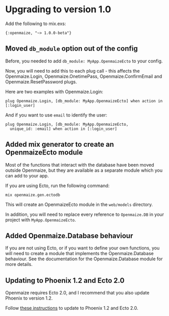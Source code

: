 # Upgrading to version 1.0

Add the following to mix.exs:

    {:openmaize, "~> 1.0.0-beta"}

## Moved `db_module` option out of the config

Before, you needed to add `db_module: MyApp.OpenmaizeEcto` to your
config.

Now, you will need to add this to each plug call - this affects the
Openmaize.Login, Openmaize.OnetimePass, Openmaize.ConfirmEmail and
Openmaize.ResetPassword plugs.

Here are two examples with Openmaize.Login:

    plug Openmaize.Login, [db_module: MyApp.OpenmaizeEcto] when action in [:login_user]

And if you want to use `email` to identify the user:

    plug Openmaize.Login, [db_module: MyApp.OpenmaizeEcto,
      unique_id: :email] when action in [:login_user]


## Added mix generator to create an OpenmaizeEcto module

Most of the functions that interact with the database have been
moved outside Openmaize, but they are available as a separate
module which you can add to your app.

If you are using Ecto, run the following command:

    mix openmaize.gen.ectodb

This will create an OpenmaizeEcto module in the `web/models` directory.

In addition, you will need to replace every reference to `Openmaize.DB`
in your project with `MyApp.OpenmaizeEcto`.

## Added Openmaize.Database behaviour

If you are not using Ecto, or if you want to define your own
functions, you will need to create a module that implements
the Openmaize.Database behaviour. See the documentation for
the Openmaize.Database module for more details.

## Updating to Phoenix 1.2 and Ecto 2.0

Openmaize requires Ecto 2.0, and I recommend that you also update Phoenix
to version 1.2.

Follow [these instructions](https://gist.github.com/chrismccord/29100e16d3990469c47f851e3142f766)
to update to Phoenix 1.2 and Ecto 2.0.
